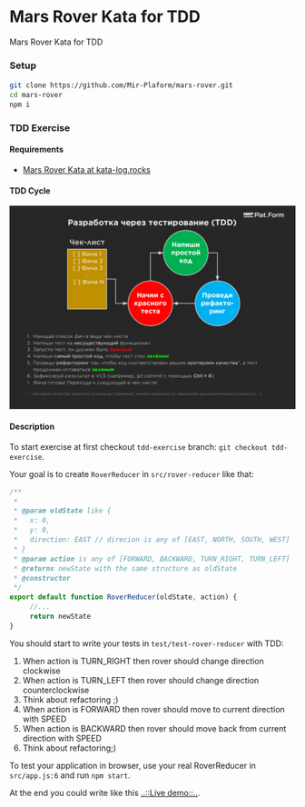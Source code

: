 # Mars Rover Kata for TDD
Mars Rover Kata for TDD

### Setup
```sh
git clone https://github.com/Mir-Plaform/mars-rover.git
cd mars-rover
npm i
```

### TDD Exercise

#### Requirements
- [Mars Rover Kata at kata-log.rocks](https://kata-log.rocks/mars-rover-kata)

#### TDD Cycle

![tdd-cycle](tdd-cycle.png)

#### Description

To start exercise at first checkout ```tdd-exercise``` branch: ```git checkout tdd-exercise```.

Your goal is to create ```RoverReducer``` in ```src/rover-reducer``` like that:
````js
/**
 * 
 * @param oldState like {
 *   x: 0,
 *   y: 0,
 *   direction: EAST // direcion is any of [EAST, NORTH, SOUTH, WEST]
 * }
 * @param action is any of [FORWARD, BACKWARD, TURN_RIGHT, TURN_LEFT]
 * @returns newState with the same structure as oldState
 * @constructor
 */
export default function RoverReducer(oldState, action) {
     //...
     return newState
}
````

You should start to write your tests in ```test/test-rover-reducer``` with TDD:

1. When action is TURN_RIGHT then rover should change direction clockwise
1. When action is TURN_LEFT then rover should change direction counterclockwise
1. Think about refactoring ;)
1. When action is FORWARD then rover should move to current direction with SPEED
1. When action is BACKWARD then rover should move back from current direction with SPEED
1. Think about refactoring;)

To test your application in browser, use your real RoverReducer in ```src/app.js:6``` and run ```npm start```.

At the end you could write like this [..::Live demo::..](https://Mir-Plaform.github.io/mars-rover/).
